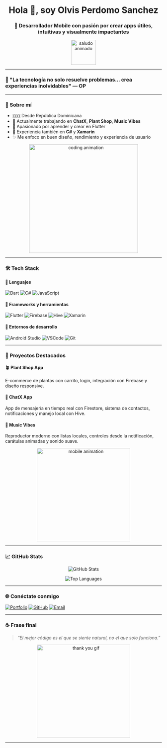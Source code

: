 <h1 align="center">Hola 👋, soy Olvis Perdomo Sanchez</h1>
<h3 align="center">🚀 Desarrollador Mobile con pasión por crear apps útiles, intuitivas y visualmente impactantes</h3>

<p align="center">
  <img src="https://media.giphy.com/media/hvRJCLFzcasrR4ia7z/giphy.gif" width="80" alt="saludo animado" />
</p>

---

### 🧠 "La tecnología no solo resuelve problemas... crea experiencias inolvidables" — OP

---

### 🧾 Sobre mí

- 🇩🇴 Desde República Dominicana  
- 💼 Actualmente trabajando en **ChatX**, **Plant Shop**, **Music Vibes**  
- 🌱 Apasionado por aprender y crear en Flutter  
- 🧠 Experiencia también en **C#** y **Xamarin**  
- ✨ Me enfoco en buen diseño, rendimiento y experiencia de usuario

<p align="center">
  <img src="https://media.giphy.com/media/qgQUggAC3Pfv687qPC/giphy.gif" width="350" alt="coding animation" />
</p>

---

### 🛠️ Tech Stack

#### 🔹 Lenguajes

![Dart](https://img.shields.io/badge/Dart-0175C2?style=for-the-badge&logo=dart&logoColor=white)
![C#](https://img.shields.io/badge/C%23-68217A?style=for-the-badge&logo=c-sharp&logoColor=white)
![JavaScript](https://img.shields.io/badge/JavaScript-F7DF1E?style=for-the-badge&logo=javascript&logoColor=black)

#### 🔹 Frameworks y herramientas

![Flutter](https://img.shields.io/badge/Flutter-02569B?style=for-the-badge&logo=flutter&logoColor=white)
![Firebase](https://img.shields.io/badge/Firebase-FFCA28?style=for-the-badge&logo=firebase&logoColor=black)
![Hive](https://img.shields.io/badge/Hive-FCC624?style=for-the-badge&logo=hive&logoColor=black)
![Xamarin](https://img.shields.io/badge/Xamarin-3498DB?style=for-the-badge&logo=xamarin&logoColor=white)

#### 🔹 Entornos de desarrollo

![Android Studio](https://img.shields.io/badge/Android%20Studio-3DDC84?style=for-the-badge&logo=android-studio&logoColor=white)
![VSCode](https://img.shields.io/badge/VSCode-007ACC?style=for-the-badge&logo=visual-studio-code&logoColor=white)
![Git](https://img.shields.io/badge/Git-F05032?style=for-the-badge&logo=git&logoColor=white)

---

### 💼 Proyectos Destacados

#### 🪴 Plant Shop App
E-commerce de plantas con carrito, login, integración con Firebase y diseño responsive.

#### 💬 ChatX App
App de mensajería en tiempo real con Firestore, sistema de contactos, notificaciones y manejo local con Hive.

#### 🎵 Music Vibes
Reproductor moderno con listas locales, controles desde la notificación, carátulas animadas y sonido suave.

<p align="center">
  <img src="https://media.giphy.com/media/3o7aD2saalBwwftBIY/giphy.gif" width="300" alt="mobile animation" />
</p>

---

### 📈 GitHub Stats

<p align="center">
  <img src="https://github-readme-stats.vercel.app/api?username=olvisking20&show_icons=true&theme=tokyonight&hide_title=false&count_private=true" alt="GitHub Stats" />
</p>

<p align="center">
  <img src="https://github-readme-stats.vercel.app/api/top-langs/?username=olvisking20&layout=compact&theme=tokyonight" alt="Top Languages" />
</p>

---

### 🌐 Conéctate conmigo

[![Portfolio](https://img.shields.io/badge/🌍%20Portafolio-222?style=for-the-badge&logo=vercel&logoColor=white)](https://incomparable-swan-4e6810.netlify.app/)
[![GitHub](https://img.shields.io/badge/GitHub-100000?style=for-the-badge&logo=github&logoColor=white)](https://github.com/olvisking20)
[![Email](https://img.shields.io/badge/Email-D14836?style=for-the-badge&logo=gmail&logoColor=white)](mailto:olvissanchez2024@gmail.com)

---

### ☕ Frase final

> *“El mejor código es el que se siente natural, no el que solo funciona.”*

<p align="center">
  <img src="https://media.giphy.com/media/L8K62iTDkzGX6/giphy.gif" width="300" alt="thank you gif" />
</p>

---



